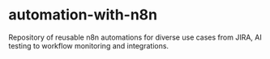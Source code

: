 # automation-with-n8n
Repository of reusable n8n automations for diverse use cases from JIRA, AI testing to workflow monitoring and integrations.
